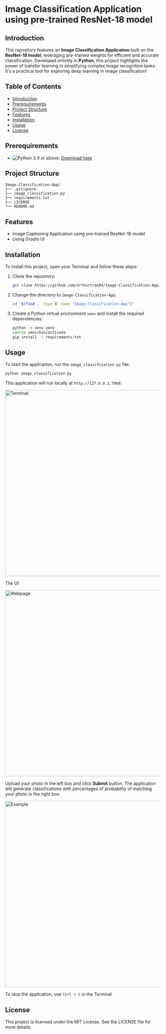 # Image Classification Application using pre-trained ResNet-18 model

## Introduction

This repository features an **Image Classification Application** built on the **ResNet-18 model**, leveraging pre-trained weights for efficient and accurate classification. Developed entirely in **Python**, this project highlights the power of transfer learning in simplifying complex image recognition tasks. It's a practical tool for exploring deep learning in image classification!

## Table of Contents

- [Introduction](#introduction)
- [Prerequirements](#prerequirements)
- [Project Structure](#project-structure)
- [Features](#features)
- [Installation](#installation)
- [Usage](#usage)
- [License](#license)

## Prerequirements

- ![Python 3.9](https://img.shields.io/badge/Python-3.9-blue) or above: [Download here](https://python.org/downloads)

## Project Structure

```
Image-Classification-App/
├── .gitignore
├── image_classification.py
├── requirements.txt
├── LICENSE
└── README.md
```

## Features

- Image Captioning Application using pre-trained ResNet-18 model
- Using Gradio UI

## Installation

To install this project, open your Terminal and follow these steps:

1. Clone the repository:

    ```bash
    git clone https://github.com/arthurtran04/Image-Classification-App.git
    ```

2. Change the directory to `Image-Classification-App`:

    ```bash
    cd "$(find . -type d -name "Image-Classification-App")"
    ```

3. Create a Python virtual environment `venv` and install the required dependencies:

    ```bash
    python -m venv venv
    source venv/bin/activate
    pip install -r requirements.txt
    ```

## Usage

To start the application, run the `image_classification.py` file:

   ```bash
   python image_classification.py
   ```
This application will run locally at `http://127.0.0.1:7860`:

<img width="600rem" alt="Terminal" src="https://github.com/user-attachments/assets/c81f14b7-3c18-44ba-97b6-747ab46a476b"/>

The UI:

<img width="600rem" alt="Webpage" src="https://github.com/user-attachments/assets/af441881-7525-4ca1-908d-06180f77a904"/>

Upload your photo in the left box and click **Submit** button, The application will generate classifications with percentages of probability of matching your photo in the right box:

<img width="600rem" alt="Example" src="https://github.com/user-attachments/assets/fa4aebaa-c944-44f8-b513-a4b839bebcda"/>

To stop the application, use `Ctrl + C` in the Terminal

## License

This project is licensed under the MIT License. See the LICENSE file for more details.
